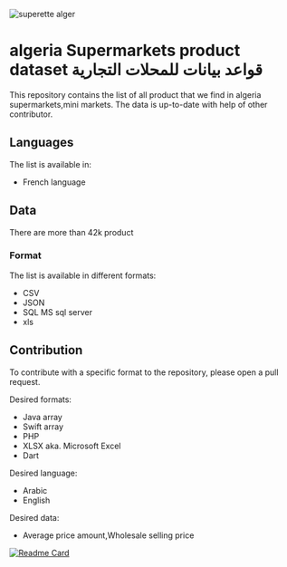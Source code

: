 


![superette alger](https://i1.wp.com/benaknounshoppingcenter.com/wp-content/uploads/2018/07/supermarch%C3%A9-modifier.jpg)
# algeria Supermarkets product dataset  قواعد بيانات للمحلات التجارية
This repository contains the list of all  product that we find in algeria supermarkets,mini markets.  The data is up-to-date with help of other contributor.

## Languages

The list is available in:
 
- French language

## Data

There are more than 42k product

### Format

The list is available in different formats:

- CSV
- JSON 
- SQL MS sql server
- xls




## Contribution

To contribute with a specific format to the repository, please open a pull request. 

Desired formats:

- Java array
- Swift array
- PHP
- XLSX aka. Microsoft Excel
- Dart
 
Desired language:

- Arabic
- English

Desired data:

- Average price amount,Wholesale selling price

[![Readme Card](https://github-readme-stats.vercel.app/api/pin/?username=GuechoudNassim&repo=superette-produit-data-dz)](https://github.com/GuechoudNassim/superette-produit-data-dz)
